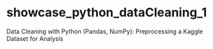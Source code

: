 # showcase_python_dataCleaning_1
Data Cleaning with Python (Pandas, NumPy): Preprocessing a Kaggle Dataset for Analysis
